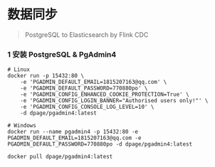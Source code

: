 # 数据同步
> PostgreSQL to Elasticsearch by Flink CDC

### 1 安装 PostgreSQL & PgAdmin4

``` docker
# Linux
docker run -p 15432:80 \
    -e 'PGADMIN_DEFAULT_EMAIL=1815207163@qq.com' \
    -e 'PGADMIN_DEFAULT_PASSWORD=770880po' \
    -e 'PGADMIN_CONFIG_ENHANCED_COOKIE_PROTECTION=True' \
    -e 'PGADMIN_CONFIG_LOGIN_BANNER="Authorised users only!"' \
    -e 'PGADMIN_CONFIG_CONSOLE_LOG_LEVEL=10' \
    -d dpage/pgadmin4:latest

# Windows
docker run --name pgadmin4 -p 15432:80 -e PGADMIN_DEFAULT_EMAIL=1815207163@qq.com -e PGADMIN_DEFAULT_PASSWORD=770880po -d dpage/pgadmin4:latest
```

```
docker pull dpage/pgadmin4:latest
```
